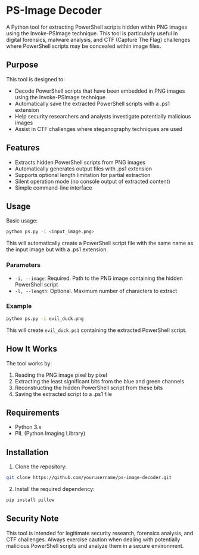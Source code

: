 # PS-Image Decoder

A Python tool for extracting PowerShell scripts hidden within PNG images using the Invoke-PSImage technique. This tool is particularly useful in digital forensics, malware analysis, and CTF (Capture The Flag) challenges where PowerShell scripts may be concealed within image files.

## Purpose

This tool is designed to:
- Decode PowerShell scripts that have been embedded in PNG images using the Invoke-PSImage technique
- Automatically save the extracted PowerShell scripts with a .ps1 extension
- Help security researchers and analysts investigate potentially malicious images
- Assist in CTF challenges where steganography techniques are used

## Features

- Extracts hidden PowerShell scripts from PNG images
- Automatically generates output files with .ps1 extension
- Supports optional length limitation for partial extraction
- Silent operation mode (no console output of extracted content)
- Simple command-line interface

## Usage

Basic usage:
```bash
python ps.py -i <input_image.png>
```

This will automatically create a PowerShell script file with the same name as the input image but with a .ps1 extension.

### Parameters

- `-i, --image`: Required. Path to the PNG image containing the hidden PowerShell script
- `-l, --length`: Optional. Maximum number of characters to extract

### Example

```bash
python ps.py -i evil_duck.png
```
This will create `evil_duck.ps1` containing the extracted PowerShell script.

## How It Works

The tool works by:
1. Reading the PNG image pixel by pixel
2. Extracting the least significant bits from the blue and green channels
3. Reconstructing the hidden PowerShell script from these bits
4. Saving the extracted script to a .ps1 file

## Requirements

- Python 3.x
- PIL (Python Imaging Library)

## Installation

1. Clone the repository:
```bash
git clone https://github.com/yourusername/ps-image-decoder.git
```

2. Install the required dependency:
```bash
pip install pillow
```

## Security Note

This tool is intended for legitimate security research, forensics analysis, and CTF challenges. Always exercise caution when dealing with potentially malicious PowerShell scripts and analyze them in a secure environment.

